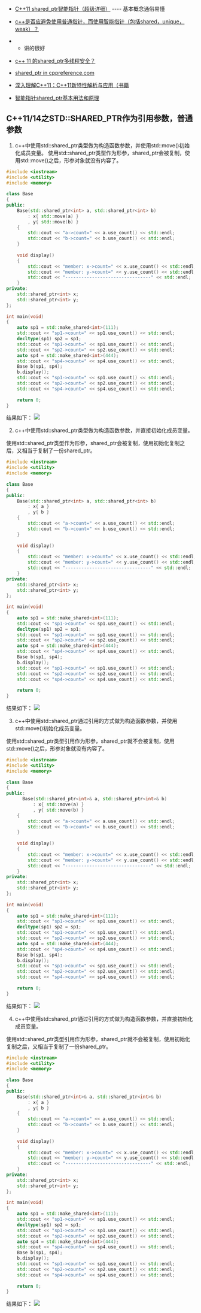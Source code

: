 - [C++11 shared_ptr智能指针（超级详细）](c.biancheng.net/view/7898.html) ---- 基本概念通俗易懂

- [c++是否应避免使用普通指针，而使用智能指针（包括shared，unique，weak）？](https://www.zhihu.com/question/319277442) 
- - 讲的很好

- [c++ 11 的shared_ptr多线程安全？](https://www.zhihu.com/question/56836057)

- [shared_ptr in cppreference.com](https://en.cppreference.com/w/cpp/memory/shared_ptr#:~:text=A%20shared_ptr%20can%20share%20ownership%20of%20an%20object,get%20%28%29%2C%20the%20dereference%20and%20the%20comparison%20operators.)

- [深入理解C++11：C++11新特性解析与应用（书籍](https://www.zhihu.com/topic/20838390/hot)

- [智能指针shared_ptr基本用法和原理](https://blog.csdn.net/bandaoyu/article/details/107133606)

## C++11/14之STD::SHARED_PTR作为引用参数，普通参数
1. c++中使用std::shared_ptr类型做为构造函数参数，并使用std::move()初始化成员变量。
使用std::shared_ptr类型作为形参，shared_ptr会被复制，使用std::move()之后，形参对象就没有内容了。

```cpp
#include <iostream>
#include <utility>
#include <memory>
 
class Base
{
public:
    Base(std::shared_ptr<int> a, std::shared_ptr<int> b)
        : x{ std::move(a) }
        , y{ std::move(b) }
    {
        std::cout << "a->count=" << a.use_count() << std::endl;
        std::cout << "b->count=" << b.use_count() << std::endl;
    }
 
    void display()
    {
        std::cout << "member: x->count=" << x.use_count() << std::endl;
        std::cout << "member: y->count=" << y.use_count() << std::endl;
        std::cout << "--------------------------------" << std::endl;
    }
private:
    std::shared_ptr<int> x;
    std::shared_ptr<int> y;
};
 
int main(void)
{
    auto sp1 = std::make_shared<int>(111);
    std::cout << "sp1->count=" << sp1.use_count() << std::endl;
    decltype(sp1) sp2 = sp1;
    std::cout << "sp1->count=" << sp1.use_count() << std::endl;
    std::cout << "sp2->count=" << sp2.use_count() << std::endl;
    auto sp4 = std::make_shared<int>(444);
    std::cout << "sp4->count=" << sp4.use_count() << std::endl;
    Base b(sp1, sp4);
    b.display();
    std::cout << "sp1->count=" << sp1.use_count() << std::endl;
    std::cout << "sp2->count=" << sp2.use_count() << std::endl;
    std::cout << "sp4->count=" << sp4.use_count() << std::endl;
 
    return 0;
}
```
结果如下：
![](2022-04-20-10-46-07.png)


2. c++中使用std::shared_ptr类型做为构造函数参数，并直接初始化成员变量。

使用std::shared_ptr类型作为形参，shared_ptr会被复制，使用初始化复制之后，又相当于复制了一份shared_ptr。
```cpp
#include <iostream>
#include <utility>
#include <memory>
 
class Base
{
public:
    Base(std::shared_ptr<int> a, std::shared_ptr<int> b)
        : x{ a }
        , y{ b }
    {
        std::cout << "a->count=" << a.use_count() << std::endl;
        std::cout << "b->count=" << b.use_count() << std::endl;
    }
 
    void display()
    {
        std::cout << "member: x->count=" << x.use_count() << std::endl;
        std::cout << "member: y->count=" << y.use_count() << std::endl;
        std::cout << "--------------------------------" << std::endl;
    }
private:
    std::shared_ptr<int> x;
    std::shared_ptr<int> y;
};
 
int main(void)
{
    auto sp1 = std::make_shared<int>(111);
    std::cout << "sp1->count=" << sp1.use_count() << std::endl;
    decltype(sp1) sp2 = sp1;
    std::cout << "sp1->count=" << sp1.use_count() << std::endl;
    std::cout << "sp2->count=" << sp2.use_count() << std::endl;
    auto sp4 = std::make_shared<int>(444);
    std::cout << "sp4->count=" << sp4.use_count() << std::endl;
    Base b(sp1, sp4);
    b.display();
    std::cout << "sp1->count=" << sp1.use_count() << std::endl;
    std::cout << "sp2->count=" << sp2.use_count() << std::endl;
    std::cout << "sp4->count=" << sp4.use_count() << std::endl;
 
    return 0;
}
```
 结果如下：
![](2022-04-20-10-46-20.png)


3. c++中使用std::shared_ptr通过引用的方式做为构造函数参数，并使用std::move()初始化成员变量。

使用std::shared_ptr类型引用作为形参，shared_ptr就不会被复制，使用std::move()之后，形参对象就没有内容了。
```cpp
#include <iostream>
#include <utility>
#include <memory>
 
class Base
{
public:
      Base(std::shared_ptr<int>& a, std::shared_ptr<int>& b)
          : x{ std::move(a) }
          , y{ std::move(b) }
    {
        std::cout << "a->count=" << a.use_count() << std::endl;
        std::cout << "b->count=" << b.use_count() << std::endl;
    }
 
    void display()
    {
        std::cout << "member: x->count=" << x.use_count() << std::endl;
        std::cout << "member: y->count=" << y.use_count() << std::endl;
        std::cout << "--------------------------------" << std::endl;
    }
private:
    std::shared_ptr<int> x;
    std::shared_ptr<int> y;
};
 
int main(void)
{
    auto sp1 = std::make_shared<int>(111);
    std::cout << "sp1->count=" << sp1.use_count() << std::endl;
    decltype(sp1) sp2 = sp1;
    std::cout << "sp1->count=" << sp1.use_count() << std::endl;
    std::cout << "sp2->count=" << sp2.use_count() << std::endl;
    auto sp4 = std::make_shared<int>(444);
    std::cout << "sp4->count=" << sp4.use_count() << std::endl;
    Base b(sp1, sp4);
    b.display();
    std::cout << "sp1->count=" << sp1.use_count() << std::endl;
    std::cout << "sp2->count=" << sp2.use_count() << std::endl;
    std::cout << "sp4->count=" << sp4.use_count() << std::endl;
 
    return 0;
}
```
结果如下：
![](2022-04-20-10-46-34.png)


4. c++中使用std::shared_ptr通过引用的方式做为构造函数参数，并直接初始化成员变量。

使用std::shared_ptr类型引用作为形参，shared_ptr就不会被复制，使用初始化复制之后，又相当于复制了一份shared_ptr。
```cpp
#include <iostream>
#include <utility>
#include <memory>
 
class Base
{
public:
    Base(std::shared_ptr<int>& a, std::shared_ptr<int>& b)
        : x{ a }
        , y{ b }
    {
        std::cout << "a->count=" << a.use_count() << std::endl;
        std::cout << "b->count=" << b.use_count() << std::endl;
    }
 
    void display()
    {
        std::cout << "member: x->count=" << x.use_count() << std::endl;
        std::cout << "member: y->count=" << y.use_count() << std::endl;
        std::cout << "--------------------------------" << std::endl;
    }
private:
    std::shared_ptr<int> x;
    std::shared_ptr<int> y;
};
 
int main(void)
{
    auto sp1 = std::make_shared<int>(111);
    std::cout << "sp1->count=" << sp1.use_count() << std::endl;
    decltype(sp1) sp2 = sp1;
    std::cout << "sp1->count=" << sp1.use_count() << std::endl;
    std::cout << "sp2->count=" << sp2.use_count() << std::endl;
    auto sp4 = std::make_shared<int>(444);
    std::cout << "sp4->count=" << sp4.use_count() << std::endl;
    Base b(sp1, sp4);
    b.display();
    std::cout << "sp1->count=" << sp1.use_count() << std::endl;
    std::cout << "sp2->count=" << sp2.use_count() << std::endl;
    std::cout << "sp4->count=" << sp4.use_count() << std::endl;
 
    return 0;
}
```
结果如下：
![](2022-04-20-10-47-21.png)


